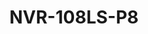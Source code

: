 ---
title: "NVR-108LS-P8"
description: "8CH 1-SATA Ultra 265/H.265/H.264 NVR"
image: "/images/categories/products/accessories/BAT-LA5800/BAT-LA58002.png"
images:
  - url: "/images/categories/products/accessories/BAT-LA5800/BAT-LA58002.png"
    caption: "Front view"
features:
  - Support Ultra 265/H.265/H.264 video formats
  - 8-channel input
  - Third-party IP cameras supported with ONVIF conformance:- Profile S, Profile G, Profile T
  - Support 1-ch HDMI, 1-ch VGA
  - HDMI and VGA simultaneous output
  - Up to 5MP resolution recording
  - 1 SATA HDD up to 6TB
  - Support cloud upgrade
specifications: 
  IP Video Input: 8-ch
  Incoming Bandwidth: 50Mbps
  Outgoing Bandwidth: 40Mbps
  Remote Users: "128"
  Protocols: P2P, NTP, DHCP, PPPoE
  HDMI:
    1920x1080p/60Hz, 1920x1080p/50Hz, 1600x1200/60Hz, 1280x1024/60Hz, 1280x720/60Hz, 1024x768/60Hz
  VGA:
    1920x1080p/60Hz, 1920x1080p/50Hz, 1600x1200/60Hz, 1280x1024/60Hz, 1280x720/60Hz, 1024x768/60Hz
  Audio Output: 1 RCA
  Recording Resolution: 5MP/4MP/3MP/1080p/960p/720p/D1/2CIF/CIF
  Synchronous Playback: 8-ch
  Decoding format: Ultra 265/H.265/H.264
  Liveview/Playback: 5MP/4MP/3MP/1080p/960p/720p/D1/2CIF/CIF
  Capability: 1 x 5MP@30, 2 x 4MP@25, 2 x 3MP@30, 4 x 1080p@25, 8 x 960p@25, 8 x 720p@30
  SATA: 1 SATA interface
  Capacity: up to 6TB for each disk
  Network Interface: 1 RJ45 10M/100M self-adaptive Ethernet Interface
  USB Interface: Rear panel:- 2 x USB2.0
  Interface: 8 independent 100 Mbps PoE network interfaces
  Max Power: Max 30W for single port
  Max Total Power: Max 108W in total (13.5W for each)
  Supported Standard: IEEE 802.3at, IEEE 802.3af
  Power Supply: 52V DC
  Power Consumption: ≤9 W (without HDD)
  Working Environment: -10°C ~ + 55°C (+14°F ~ +131°F), Humidity ≤ 90% RH (non-condensing)
  Dimensions: 270mm × 205mm × 45mm (10.6"×8.1"×1.6")
  Weight: 0.8kg (1.76 lb) (without HDD)
---